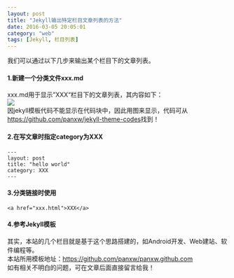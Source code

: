 ```yaml
---
layout: post
title: "Jekyll输出特定栏目文章列表的方法"
date: 2016-03-05 20:05:01
category: "web"
tags: [Jekyll, 栏目列表]
---
```

我们可以通过以下几步来输出某个栏目下的文章列表。

#### 1.新建一个分类文件xxx.md
xxx.md用于显示”XXX“栏目下的文章列表，其内容如下：  
![](/assets/column_list_code.png)  
因jekyll模板代码不能显示在代码块中，因此用图来显示，代码可从<https://github.com/panxw/jekyll-theme-codes>找到！<!-- more -->

#### 2.在写文章时指定category为XXX
```
---
layout: post 
title: "hello world" 
category: XXX
---
```

#### 3.分类链接时使用
```
<a href="xxx.html">XXX</a>
```

#### 4.参考Jekyll模板
其实，本站的几个栏目就是基于这个思路搭建的，如Android开发、Web建站、软件编程等。  
本站所用模板地址：<https://github.com/panxw/panxw.github.com>  
如有相关不明白的问题，可在文章后面直接留言给我！  
